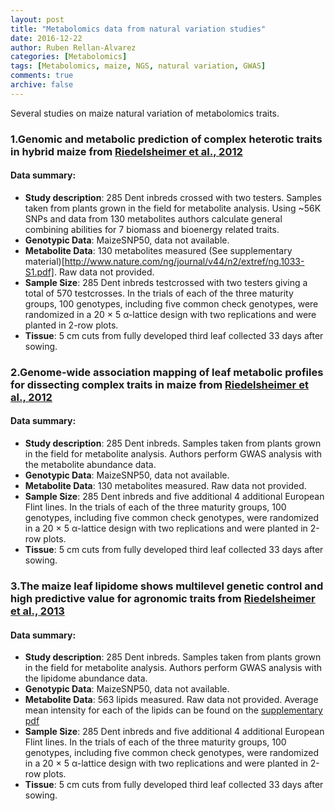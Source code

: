 ```yaml
---
layout: post
title: "Metabolomics data from natural variation studies"
date: 2016-12-22
author: Ruben Rellan-Alvarez
categories: [Metabolomics]  
tags: [Metabolomics, maize, NGS, natural variation, GWAS]  
comments: true  
archive: false
---
```

Several studies on maize natural variation of metabolomics traits.

### 1.Genomic and metabolic prediction of complex heterotic traits in hybrid maize from [Riedelsheimer et al., 2012](http://www.nature.com/ng/journal/v44/n2/abs/ng.1033.html)

#### Data summary:  
- **Study description**: 285 Dent inbreds crossed with two testers. Samples taken from plants grown in the field for metabolite analysis. Using ~56K SNPs and data from 130 metabolites authors calculate general combining abilities for 7 biomass and bioenergy related traits.  
- **Genotypic Data**: MaizeSNP50, data not available.  
- **Metabolite Data**: 130 metabolites measured (See supplementary material)[http://www.nature.com/ng/journal/v44/n2/extref/ng.1033-S1.pdf]. Raw data not provided.  
- **Sample Size**: 285 Dent inbreds testcrossed with two testers giving a total of 570 testcrosses.  In the trials of each of the three maturity groups, 100 genotypes, including five common check genotypes, were randomized in a 20 × 5 α-lattice design with two replications and were planted in 2-row plots.   
- **Tissue**:  5 cm cuts from fully developed third leaf collected 33 days after sowing.  

### 2.Genome-wide association mapping of leaf metabolic profiles for dissecting complex traits in maize from [Riedelsheimer et al., 2012](pnas.org/content/109/23/8872)

#### Data summary:
- **Study description**: 285 Dent inbreds. Samples taken from plants grown in the field for metabolite analysis. Authors perform GWAS analysis with the metabolite abundance data.  
- **Genotypic Data**: MaizeSNP50, data not available.  
- **Metabolite Data**: 130 metabolites measured. Raw data not provided.  
- **Sample Size**: 285 Dent inbreds and five additional 4 additional European Flint lines.  In the trials of each of the three maturity groups, 100 genotypes, including five common check genotypes, were randomized in a 20 × 5 α-lattice design with two replications and were planted in 2-row plots.  
- **Tissue**:  5 cm cuts from fully developed third leaf collected 33 days after sowing.  

### 3.The maize leaf lipidome shows multilevel genetic control and high predictive value for agronomic traits from [Riedelsheimer et al., 2013](http://www.nature.com/articles/srep02479)

#### Data summary:  
- **Study description**: 285 Dent inbreds. Samples taken from plants grown in the field for metabolite analysis. Authors perform GWAS analysis with the lipidome abundance data.  
- **Genotypic Data**: MaizeSNP50, data not available.  
- **Metabolite Data**: 563 lipids measured. Raw data not provided. Average mean intensity for each of the lipids can be found on the [supplementary pdf](http://www.nature.com/article-assets/npg/srep/2013/130821/srep02479/extref/srep02479-s1.pdf)  
- **Sample Size**: 285 Dent inbreds and five additional 4 additional European Flint lines.  In the trials of each of the three maturity groups, 100 genotypes, including five common check genotypes, were randomized in a 20 × 5 α-lattice design with two replications and were planted in 2-row plots.  
- **Tissue**:  5 cm cuts from fully developed third leaf collected 33 days after sowing.    
